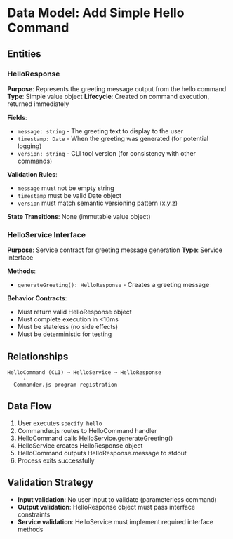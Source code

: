 # Data Model: Add Simple Hello Command

## Entities

### HelloResponse
**Purpose**: Represents the greeting message output from the hello command
**Type**: Simple value object
**Lifecycle**: Created on command execution, returned immediately

**Fields**:
- `message: string` - The greeting text to display to the user
- `timestamp: Date` - When the greeting was generated (for potential logging)
- `version: string` - CLI tool version (for consistency with other commands)

**Validation Rules**:
- `message` must not be empty string
- `timestamp` must be valid Date object
- `version` must match semantic versioning pattern (x.y.z)

**State Transitions**: None (immutable value object)

### HelloService Interface
**Purpose**: Service contract for greeting message generation
**Type**: Service interface

**Methods**:
- `generateGreeting(): HelloResponse` - Creates a greeting message

**Behavior Contracts**:
- Must return valid HelloResponse object
- Must complete execution in <10ms
- Must be stateless (no side effects)
- Must be deterministic for testing

## Relationships

```
HelloCommand (CLI) → HelloService → HelloResponse
     ↓
  Commander.js program registration
```

## Data Flow

1. User executes `specify hello`
2. Commander.js routes to HelloCommand handler
3. HelloCommand calls HelloService.generateGreeting()
4. HelloService creates HelloResponse object
5. HelloCommand outputs HelloResponse.message to stdout
6. Process exits successfully

## Validation Strategy

- **Input validation**: No user input to validate (parameterless command)
- **Output validation**: HelloResponse object must pass interface constraints
- **Service validation**: HelloService must implement required interface methods
